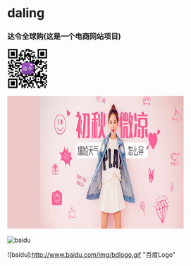 # daling
### 达令全球购(这是一个电商网站项目)

![](https://github.com/wuermei/daling/raw/master/daling/images/weChat.png)

<img src="https://github.com/wuermei/daling/raw/master/daling/images/banner1.jpg" width='400px' height='300px'/>

![baidu](http://www.baidu.com/img/bdlogo.gif)  

![baidu]:http://www.baidu.com/img/bdlogo.gif "百度Logo"  
